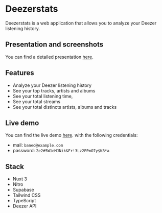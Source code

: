 # Deezerstats

Deezerstats is a web application that allows you to analyze your Deezer listening history.

## Presentation and screenshots

You can find a detailed presentation [here](https://baned.me/projects/deezerstats).

## Features

- Analyze your Deezer listening history
- See your top tracks, artists and albums
- See your total listening time,
- See your total streams
- See your total distincts artists, albums and tracks

## Live demo

You can find the live demo [here](https://deezerstats.baned.me/).
with the following credentials:

- mail: `baned@example.com`
- password: `2e2#5W1eMJNik&Fr!3Lz2PPmO7y$K8*a`

## Stack

- Nuxt 3
- Nitro
- Supabase
- Tailwind CSS
- TypeScript
- Deezer API
